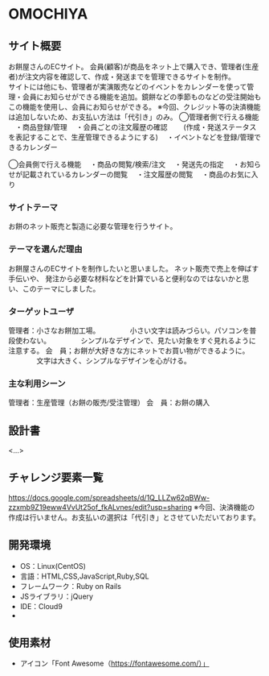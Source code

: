 # OMOCHIYA

## サイト概要
お餅屋さんのECサイト。
会員(顧客)が商品をネット上で購入でき、管理者(生産者)が注文内容を確認して、作成・発送までを管理できるサイトを制作。<br>
サイトには他にも、管理者が実演販売などのイベントをカレンダーを使って管理・会員にお知らせができる機能を追加。鏡餅などの季節ものなどの受注開始もこの機能を使用し、会員にお知らせができる。
※今回、クレジット等の決済機能は追加しないため、お支払い方法は「代引き」のみ。
◯管理者側で行える機能
　・商品登録/管理
　・会員ごとの注文履歴の確認
　　(作成・発送ステータスを表記することで、生産管理できるようにする)
　・イベントなどを登録/管理できるカレンダー

◯会員側で行える機能
　・商品の閲覧/検索/注文
　・発送先の指定
　・お知らせが記載されているカレンダーの閲覧
　・注文履歴の閲覧
　・商品のお気に入り

### サイトテーマ
お餅のネット販売と製造に必要な管理を行うサイト。

### テーマを選んだ理由
お餅屋さんのECサイトを制作したいと思いました。
ネット販売で売上を伸ばす手伝いや、
発注から必要な材料などを計算でいると便利なのではないかと思い、このテーマにしました。


### ターゲットユーザ
管理者：小さなお餅加工場。
　　　　小さい文字は読みづらい。パソコンを普段使わない。
　　　　シンプルなデザインで、見たい対象をすぐ見れるように注意する。
会　員；お餅が大好きな方にネットでお買い物ができるように。
　　　　文字は大きく、シンプルなデザインを心がける。

### 主な利用シーン
管理者：生産管理（お餅の販売/受注管理）
会　員：お餅の購入

## 設計書
<...>

## チャレンジ要素一覧
https://docs.google.com/spreadsheets/d/1Q_LLZw62qBWw-zzxmb9Z19eww4VvUt25of_fkALvnes/edit?usp=sharing
※今回、決済機能の作成は行いません。お支払いの選択は「代引き」とさせていただいております。


## 開発環境
- OS：Linux(CentOS)
- 言語：HTML,CSS,JavaScript,Ruby,SQL
- フレームワーク：Ruby on Rails
- JSライブラリ：jQuery
- IDE：Cloud9
-

## 使用素材
- アイコン「Font Awesome（https://fontawesome.com/）」
